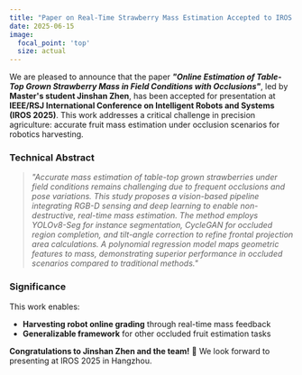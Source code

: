 ```yaml
---
title: "Paper on Real-Time Strawberry Mass Estimation Accepted to IROS 2025"
date: 2025-06-15
image:
  focal_point: 'top'
  size: actual
---
```


We are pleased to announce that the paper ***"Online Estimation of Table-Top Grown Strawberry Mass in Field Conditions with Occlusions"***, led by **Master's student Jinshan Zhen**, has been accepted for presentation at **IEEE/RSJ International Conference on Intelligent Robots and Systems (IROS 2025)**. This work addresses a critical challenge in precision agriculture: accurate fruit mass estimation under occlusion scenarios for robotics harvesting.

<!--more-->

### Technical Abstract
> *"Accurate mass estimation of table-top grown strawberries under field conditions remains challenging due to frequent occlusions and pose variations. This study proposes a vision-based pipeline integrating RGB-D sensing and deep learning to enable non-destructive, real-time mass estimation. The method employs YOLOv8-Seg for instance segmentation, CycleGAN for occluded region completion, and tilt-angle correction to refine frontal projection area calculations. A polynomial regression model maps geometric features to mass, demonstrating superior performance in occluded scenarios compared to traditional methods."*

### Significance
This work enables:
- **Harvesting robot online grading** through real-time mass feedback
- **Generalizable framework** for other occluded fruit estimation tasks

**Congratulations to Jinshan Zhen and the team!** 🎉 We look forward to presenting at IROS 2025 in Hangzhou.